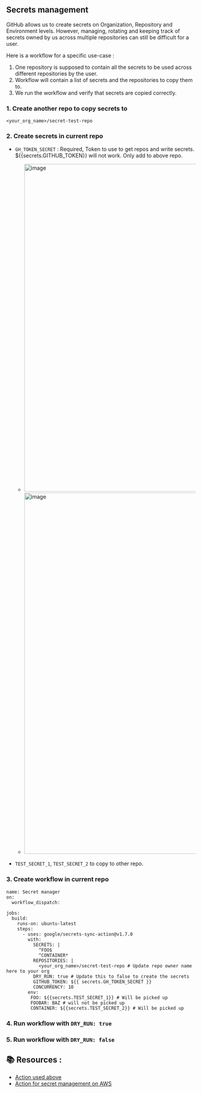 ## Secrets management

GitHub allows us to create secrets on Organization, Repository and Environment levels. 
However, managing, rotating and keeping track of secrets owned by us across multiple repositories can still be difficult for a user.

Here is a workflow for a specific use-case :
1. One repository is supposed to contain all the secrets to be used across different repositories by the user.
2. Workflow will contain a list of secrets and the repositories to copy them to.
3. We run the workflow and verify that secrets are copied correctly.

### 1. Create another repo to copy secrets to 
    <your_org_name>/secret-test-repo
 
### 2. Create secrets in current repo
   - `GH_TOKEN_SECRET` : Required, Token to use to get repos and write secrets. ${{secrets.GITHUB_TOKEN}} will not work. Only add to above repo.
       - <img width="868" alt="image" src="https://user-images.githubusercontent.com/58063491/168108601-95501126-f85d-4d23-afca-c4bc559c3a2f.png">

       - <img width="957" alt="image" src="https://user-images.githubusercontent.com/58063491/168108211-92f48588-bfcd-4001-8d6a-38713a40dd99.png">

   - `TEST_SECRET_1`, `TEST_SECRET_2` to copy to other repo.

### 3. Create workflow in current repo

```
name: Secret manager
on:
  workflow_dispatch:

jobs:
  build:
    runs-on: ubuntu-latest
    steps:
      - uses: google/secrets-sync-action@v1.7.0
        with:
          SECRETS: |
            ^FOO$
            ^CONTAINER*
          REPOSITORIES: |
            <your_org_name>/secret-test-repo # Update repo owner name here to your org
          DRY_RUN: true # Update this to false to create the secrets
          GITHUB_TOKEN: ${{ secrets.GH_TOKEN_SECRET }}
          CONCURRENCY: 10
        env:
         FOO: ${{secrets.TEST_SECRET_1}} # Will be picked up
         FOOBAR: BAZ # will not be picked up
         CONTAINER: ${{secrets.TEST_SECRET_2}} # Will be picked up
```

### 4. Run workflow with `DRY_RUN: true`
### 5. Run workflow with `DRY_RUN: false`

## 📚 Resources :
 - [Action used above](https://github.com/google/secrets-sync-action#readme)
 - [Action for secret management on AWS](https://github.com/say8425/aws-secrets-manager-actions#readme)
